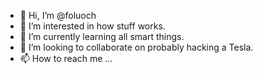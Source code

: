 - 👋 Hi, I’m @foluoch
- 👀 I’m interested in how stuff works.
- 🌱 I’m currently learning all smart things.
- 💞️ I’m looking to collaborate on probably hacking a Tesla.
- 📫 How to reach me ...

<!---
foluoch/foluoch is a ✨ special ✨ repository because its `README.md` (this file) appears on your GitHub profile.
You can click the Preview link to take a look at your changes.
--->
